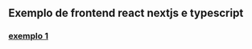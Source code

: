 ## Exemplo de frontend react nextjs e typescript
### [exemplo 1](https://blog.logrocket.com/using-next-js-with-typescript/)
